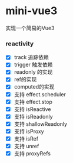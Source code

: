 # mini-vue3
实现一个简易的Vue3

### reactivity

- [x] track 追踪依赖
- [x] trigger 触发依赖
- [x] readonly 的实现
- [x] ref的实现 
- [x] computed的实现
- [x] 支持 effect.scheduler
- [x] 支持 effect.stop
- [x] 支持 isReactive
- [x] 支持 isReadonly
- [x] 支持 shallowReadonly
- [x] 支持 isProxy 
- [x] 支持 isRef 
- [x] 支持 unref
- [x] 支持 proxyRefs 